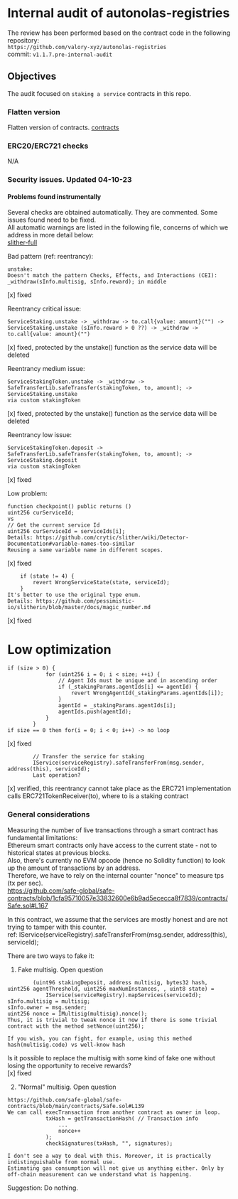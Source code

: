# Internal audit of autonolas-registries
The review has been performed based on the contract code in the following repository:<br>
`https://github.com/valory-xyz/autonolas-registries` <br>
commit: `v1.1.7.pre-internal-audit` <br> 

## Objectives
The audit focused on `staking a service` contracts in this repo.

### Flatten version
Flatten version of contracts. [contracts](https://github.com/valory-xyz/autonolas-registries/blob/main/audits/internal4/analysis/contracts) 

### ERC20/ERC721 checks
N/A

### Security issues. Updated 04-10-23
#### Problems found instrumentally
Several checks are obtained automatically. They are commented. Some issues found need to be fixed. <br>
All automatic warnings are listed in the following file, concerns of which we address in more detail below: <br>
[slither-full](https://github.com/valory-xyz/autonolas-registries/blob/main/audits/internal4/analysis/slither_full.txt)

Bad pattern (ref: reentrancy): <br>
```solidity
unstake:
Doesn't match the pattern Checks, Effects, and Interactions (CEI):
_withdraw(sInfo.multisig, sInfo.reward); in middle
```
[x] fixed

Reentrancy critical issue: <br>
```solidity
ServiceStaking.unstake -> _withdraw -> to.call{value: amount}("") -> ServiceStaking.unstake (sInfo.reward > 0 ??) -> _withdraw -> to.call{value: amount}("")
```
[x] fixed, protected by the unstake() function as the service data will be deleted

Reentrancy medium issue: <br>
```solidity
ServiceStakingToken.unstake -> _withdraw -> SafeTransferLib.safeTransfer(stakingToken, to, amount); -> ServiceStaking.unstake
via custom stakingToken
```
[x] fixed, protected by the unstake() function as the service data will be deleted

Reentrancy low issue: <br>
```solidity
ServiceStakingToken.deposit -> SafeTransferLib.safeTransfer(stakingToken, to, amount); -> ServiceStaking.deposit
via custom stakingToken
```
[x] fixed

Low problem: <br>
```solidity
function checkpoint() public returns ()
uint256 curServiceId; 
vs
// Get the current service Id
uint256 curServiceId = serviceIds[i];
Details: https://github.com/crytic/slither/wiki/Detector-Documentation#variable-names-too-similar
Reusing a same variable name in different scopes.
```
[x] fixed

```solidity
    if (state != 4) {
        revert WrongServiceState(state, serviceId);
    }
It's better to use the original type enum.
Details: https://github.com/pessimistic-io/slitherin/blob/master/docs/magic_number.md
```
[x] fixed

# Low optimization
```
if (size > 0) {
            for (uint256 i = 0; i < size; ++i) {
                // Agent Ids must be unique and in ascending order
                if (_stakingParams.agentIds[i] <= agentId) {
                    revert WrongAgentId(_stakingParams.agentIds[i]);
                }
                agentId = _stakingParams.agentIds[i];
                agentIds.push(agentId);
            }
        }
if size == 0 then for(i = 0; i < 0; i++) -> no loop
```
[x] fixed
```
        // Transfer the service for staking
        IService(serviceRegistry).safeTransferFrom(msg.sender, address(this), serviceId);
        Last operation?
```
[x] verified, this reentrancy cannot take place as the ERC721 implementation calls ERC721TokenReceiver(to), where to is
a staking contract

### General considerations
Measuring the number of live transactions through a smart contract has fundamental limitations: <br>
Ethereum smart contracts only have access to the current state - not to historical states at previous blocks. <br>
Also, there's currently no EVM opcode (hence no Solidity function) to look up the amount of transactions by an address. <br>
Therefore, we have to rely on the internal counter "nonce" to measure tps (tx per sec). <br>
https://github.com/safe-global/safe-contracts/blob/1cfa95710057e33832600e6b9ad5ececca8f7839/contracts/Safe.sol#L167 <br>

In this contract, we assume that the services  are mostly honest and are not trying to tamper with this counter. <br>
ref: IService(serviceRegistry).safeTransferFrom(msg.sender, address(this), serviceId); <br>

There are two ways to fake it: <br>
1. Fake multisig. Open question
```solidity
        (uint96 stakingDeposit, address multisig, bytes32 hash, uint256 agentThreshold, uint256 maxNumInstances, , uint8 state) =
            IService(serviceRegistry).mapServices(serviceId);
sInfo.multisig = multisig;
sInfo.owner = msg.sender;
uint256 nonce = IMultisig(multisig).nonce();
Thus, it is trivial to tweak nonce it now if there is some trivial contract with the method setNonce(uint256);

If you wish, you can fight, for example, using this method
hash(multisig.code) vs well-know hash
```
Is it possible to replace the multisig with some kind of fake one without losing the opportunity to receive rewards? <br>
[x] fixed

2. "Normal" multisig. Open question
```
https://github.com/safe-global/safe-contracts/blob/main/contracts/Safe.sol#L139
We can call execTransaction from another contract as owner in loop.
            txHash = getTransactionHash( // Transaction info
                ...
                nonce++
            );
            checkSignatures(txHash, "", signatures);

I don't see a way to deal with this. Moreover, it is practically indistinguishable from normal use.
Estimating gas consumption will not give us anything either. Only by off-chain measurement can we understand what is happening.
```
Suggestion: Do nothing. <br>



